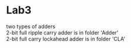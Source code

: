 # Lab3  
two types of adders  
2-bit full ripple carry adder is in folder 'Adder'  
2-bit full carry lockahead adder is in folder 'CLA'  
